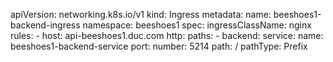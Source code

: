apiVersion: networking.k8s.io/v1
kind: Ingress
metadata:
  name: beeshoes1-backend-ingress
  namespace: beeshoes1
spec:
  ingressClassName: nginx
  rules:
    - host: api-beeshoes1.duc.com
      http:
        paths:
          - backend:
              service:
                name: beeshoes1-backend-service
                port:
                  number: 5214
            path: /
            pathType: Prefix